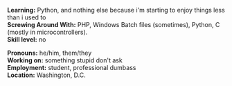 **Learning:** Python, and nothing else because i'm starting to enjoy things less than i used to\
**Screwing Around With:** PHP, Windows Batch files (sometimes), Python, C (mostly in microcontrollers).\
**Skill level:** no

**Pronouns:** he/him, them/they\
**Working on:** something stupid don't ask\
**Employment:** student, professional dumbass\
**Location:** Washington, D.C.
